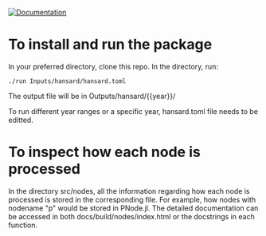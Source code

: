 [![Documentation](https://github.com/Australian-Parliamentary-Speech/Scraper/actions/workflows/documentation.yml/badge.svg)](https://australian-parliamentary-speech.github.io/House_Scraper/)

# To install and run the package
In your preferred directory, clone this repo. In the directory, run:
```
./run Inputs/hansard/hansard.toml
```
The output file will be in Outputs/hansard/{{year}}/

To run different year ranges or a specific year, hansard.toml file needs to be editted.

# To inspect how each node is processed

In the directory src/nodes, all the information regarding how each node is processed is stored in the corresponding file. For example, how nodes with nodename "p" would be stored in PNode.jl. The detailed documentation can be accessed in both docs/build/nodes/index.html or the docstrings in each function.





